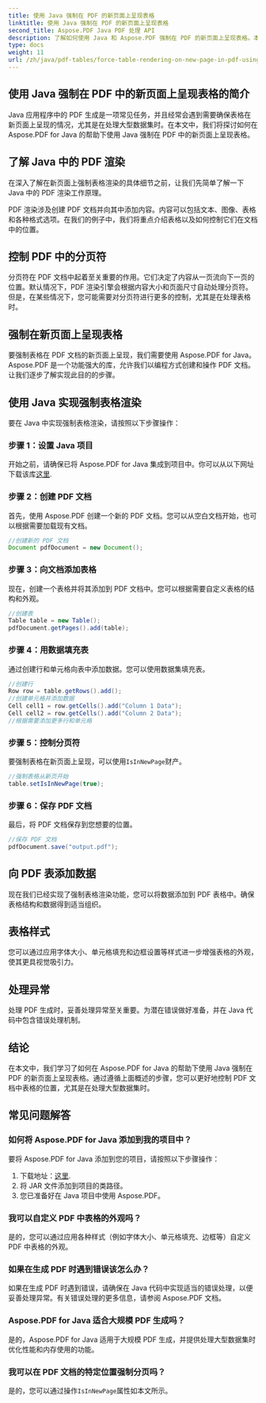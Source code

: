 ```yaml
---
title: 使用 Java 强制在 PDF 的新页面上呈现表格
linktitle: 使用 Java 强制在 PDF 的新页面上呈现表格
second_title: Aspose.PDF Java PDF 处理 API
description: 了解如何使用 Java 和 Aspose.PDF 强制在 PDF 的新页面上呈现表格。本分步指南包含源代码和专家提示，可帮助您精确格式化 PDF 文档。
type: docs
weight: 11
url: /zh/java/pdf-tables/force-table-rendering-on-new-page-in-pdf-using-java/
---
```


## 使用 Java 强制在 PDF 中的新页面上呈现表格的简介

Java 应用程序中的 PDF 生成是一项常见任务，并且经常会遇到需要确保表格在新页面上呈现的情况，尤其是在处理大型数据集时。在本文中，我们将探讨如何在 Aspose.PDF for Java 的帮助下使用 Java 强制在 PDF 中的新页面上呈现表格。

## 了解 Java 中的 PDF 渲染

在深入了解在新页面上强制表格渲染的具体细节之前，让我们先简单了解一下 Java 中的 PDF 渲染工作原理。

PDF 渲染涉及创建 PDF 文档并向其中添加内容。内容可以包括文本、图像、表格和各种格式选项。在我们的例子中，我们将重点介绍表格以及如何控制它们在文档中的位置。

## 控制 PDF 中的分页符

分页符在 PDF 文档中起着至关重要的作用。它们决定了内容从一页流向下一页的位置。默认情况下，PDF 渲染引擎会根据内容大小和页面尺寸自动处理分页符。但是，在某些情况下，您可能需要对分页符进行更多的控制，尤其是在处理表格时。

## 强制在新页面上呈现表格

要强制表格在 PDF 文档的新页面上呈现，我们需要使用 Aspose.PDF for Java。Aspose.PDF 是一个功能强大的库，允许我们以编程方式创建和操作 PDF 文档。让我们逐步了解实现此目的的步骤。

## 使用 Java 实现强制表格渲染

要在 Java 中实现强制表格渲染，请按照以下步骤操作：

### 步骤 1：设置 Java 项目

开始之前，请确保已将 Aspose.PDF for Java 集成到项目中。你可以从以下网址下载该库[这里](https://releases.aspose.com/pdf/java/).

### 步骤 2：创建 PDF 文档

首先，使用 Aspose.PDF 创建一个新的 PDF 文档。您可以从空白文档开始，也可以根据需要加载现有文档。

```java
//创建新的 PDF 文档
Document pdfDocument = new Document();
```

### 步骤 3：向文档添加表格

现在，创建一个表格并将其添加到 PDF 文档中。您可以根据需要自定义表格的结构和外观。

```java
//创建表
Table table = new Table();
pdfDocument.getPages().add(table);
```

### 步骤 4：用数据填充表

通过创建行和单元格向表中添加数据。您可以使用数据集填充表。

```java
//创建行
Row row = table.getRows().add();
//创建单元格并添加数据
Cell cell1 = row.getCells().add("Column 1 Data");
Cell cell2 = row.getCells().add("Column 2 Data");
//根据需要添加更多行和单元格
```

### 步骤 5：控制分页符

要强制表格在新页面上呈现，可以使用`IsInNewPage`财产。

```java
//强制表格从新页开始
table.setIsInNewPage(true);
```

### 步骤 6：保存 PDF 文档

最后，将 PDF 文档保存到您想要的位置。

```java
//保存 PDF 文档
pdfDocument.save("output.pdf");
```

## 向 PDF 表添加数据

现在我们已经实现了强制表格渲染功能，您可以将数据添加到 PDF 表格中。确保表格结构和数据得到适当组织。

## 表格样式

您可以通过应用字体大小、单元格填充和边框设置等样式进一步增强表格的外观，使其更具视觉吸引力。

## 处理异常

处理 PDF 生成时，妥善处理异常至关重要。为潜在错误做好准备，并在 Java 代码中包含错误处理机制。

## 结论

在本文中，我们学习了如何在 Aspose.PDF for Java 的帮助下使用 Java 强制在 PDF 的新页面上呈现表格。通过遵循上面概述的步骤，您可以更好地控制 PDF 文档中表格的位置，尤其是在处理大型数据集时。

## 常见问题解答

### 如何将 Aspose.PDF for Java 添加到我的项目中？

要将 Aspose.PDF for Java 添加到您的项目，请按照以下步骤操作：
1. 下载地址：[这里](https://releases.aspose.com/pdf/java/).
2. 将 JAR 文件添加到项目的类路径。
3. 您已准备好在 Java 项目中使用 Aspose.PDF。

### 我可以自定义 PDF 中表格的外观吗？

是的，您可以通过应用各种样式（例如字体大小、单元格填充、边框等）自定义 PDF 中表格的外观。

### 如果在生成 PDF 时遇到错误该怎么办？

如果在生成 PDF 时遇到错误，请确保在 Java 代码中实现适当的错误处理，以便妥善处理异常。有关错误处理的更多信息，请参阅 Aspose.PDF 文档。

### Aspose.PDF for Java 适合大规模 PDF 生成吗？

是的，Aspose.PDF for Java 适用于大规模 PDF 生成，并提供处理大型数据集时优化性能和内存使用的功能。

### 我可以在 PDF 文档的特定位置强制分页吗？

是的，您可以通过操作`IsInNewPage`属性如本文所示。